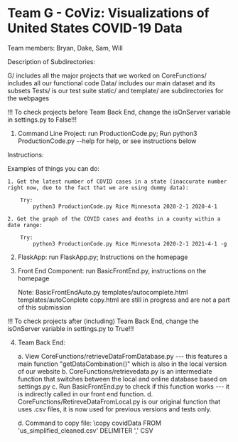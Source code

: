 # Team G - CoViz: Visualizations of United States COVID-19 Data
Team members: Bryan, Dake, Sam, Will

Description of Subdirectories:

G/ includes all the major projects that we worked on
CoreFunctions/ includes all our functional code
Data/ includes our main dataset and its subsets
Tests/ is our test suite
static/ and template/ are subdirectories for the webpages

!!! To check projects before Team Back End, change the isOnServer variable in settings.py to False!!!

1. Command Line Project: run ProductionCode.py; Run python3 ProductionCode.py --help for help, or see instructions below

Instructions:

Examples of things you can do: 

    1. Get the latest number of COVID cases in a state (inaccurate number right now, due to the fact that we are using dummy data):

        Try:
            python3 ProductionCode.py Rice Minnesota 2020-2-1 2020-4-1

    2. Get the graph of the COVID cases and deaths in a county within a date range:

        Try:
            python3 ProductionCode.py Rice Minnesota 2020-2-1 2021-4-1 -g

2. FlaskApp: run FlaskApp.py; Instructions on the homepage

3. Front End Component: run BasicFrontEnd.py, instructions on the homepage

    Note: 
    BasicFrontEndAuto.py 
    templates/autocomplete.html
    templates/autoConplete copy.html
    are still in progress and are not a part of this submission

!!! To check projects after (including) Team Back End, change the isOnServer variable in settings.py to True!!!

4. Team Back End: 

    a. View CoreFunctions/retrieveDataFromDatabase.py --- this features a main function "getDataCombination()" which is also in the local version of our website
    b. CoreFunctions/retrievedata.py is an intermediate function that switches between the local and online database based on settings.py
    c. Run BasicFrontEnd.py to check if this function works --- it is indirectly called in our front end function. 
    d. CoreFunctions/RetireveDataFromLocal.py is our original function that uses .csv files, it is now used for previous versions and tests only.
    
    d. Command to copy file:
    \copy covidData FROM 'us_simplified_cleaned.csv' DELIMITER ',' CSV 